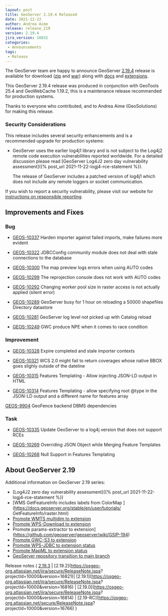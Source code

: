 ```yaml
---
layout: post
title: GeoServer 2.19.4 Released
date: 2021-12-22
author: Andrea Aime
release: release_219
version: 2.19.4
jira_version: 16832
categories: 
 - Announcements
tags:
 - Release
---
```


The GeoServer team are happy to announce GeoServer
[2.19.4](/release/2.19.4/) release is available for download
([zip](https://sourceforge.net/projects/geoserver/files/GeoServer/2.19.4/geoserver-2.19.4-bin.zip/download)
and
[war](https://sourceforge.net/projects/geoserver/files/GeoServer/2.19.4/geoserver-2.19.4-war.zip/download))
along with
[docs](https://sourceforge.net/projects/geoserver/files/GeoServer/2.19.4/geoserver-2.19.4-htmldoc.zip/download)
and
[extensions](https://sourceforge.net/projects/geoserver/files/GeoServer/2.19.4/extensions/).
 
 This GeoServer 2.19.4 release was produced in conjunction with GeoTools 25.4 and GeoWebCache 1.19.2, this is a maintenance release recommended for production systems.
 
 Thanks to everyone who contributed, and to Andrea Aime (GeoSolutions) for making this release.

### Security Considerations

This release includes several security enhancements and is a recommended upgrade for production systems:

* GeoServer uses the earlier log4j1 library and is not subject to the Log4j2 remote code execution vulnerabilities reported worldwide. For a detailed discussion please read [GeoServer Log4J2 zero day vulnerability assessment]({% post_url 2021-11-22-logj4-rce-statement %}).

  The release of GeoServer includes a patched version of log4j1 which does not include any remote loggers or socket communication.

If you wish to report a security vulnerability, please visit our website for [instructions on responsible reporting](http://geoserver.org/issues/).

## Improvements and Fixes

### Bug

* [GEOS-10337](https://osgeo-org.atlassian.net/browse/GEOS-10337) Harden importer against failed imports, make failures more evident

* [GEOS-10322](https://osgeo-org.atlassian.net/browse/GEOS-10322) JDBCConfig community module does not deal with stale connections to the database

* [GEOS-10300](https://osgeo-org.atlassian.net/browse/GEOS-10300) The map preview logs errors when using AUTO codes

* [GEOS-10299](https://osgeo-org.atlassian.net/browse/GEOS-10299) The reprojection console does not work with AUTO codes

* [GEOS-10292](https://osgeo-org.atlassian.net/browse/GEOS-10292) Changing worker pool size in raster access is not actually applied \(silent error\)

* [GEOS-10289](https://osgeo-org.atlassian.net/browse/GEOS-10289) GeoServer busy for 1 hour on reloading a 50000 shapefiles Directory datastore

* [GEOS-10281](https://osgeo-org.atlassian.net/browse/GEOS-10281) GeoServer log level not picked up with Catalog reload

* [GEOS-10249](https://osgeo-org.atlassian.net/browse/GEOS-10249) GWC produce NPE when it comes to race condition

### Improvement

* [GEOS-10328](https://osgeo-org.atlassian.net/browse/GEOS-10328) Expire completed and stale importer contexts

* [GEOS-10321](https://osgeo-org.atlassian.net/browse/GEOS-10321) WCS 2.0 might fail to return coverages whose native BBOX goes slighly outside of the dateline

* [GEOS-10315](https://osgeo-org.atlassian.net/browse/GEOS-10315) Features Templating - Allow injecting JSON-LD output in HTML

* [GEOS-10314](https://osgeo-org.atlassian.net/browse/GEOS-10314) Features Templating - allow specifying root @type in the JSON-LD output and a different  name for features array

[GEOS-9904](https://osgeo-org.atlassian.net/browse/GEOS-9904) GeoFence backend DBMS dependencies

### Task

* [GEOS-10335](https://osgeo-org.atlassian.net/browse/GEOS-10335) Update GeoServer to a log4j version that does not support RCEs

* [GEOS-10269](https://osgeo-org.atlassian.net/browse/GEOS-10269) Overriding JSON Object while Merging Feature Templates

* [GEOS-10268](https://osgeo-org.atlassian.net/browse/GEOS-10268) Null Support in Features Templating


## About GeoServer 2.19
 
 Additional information on GeoServer 2.19 series:
 
 * [Log4J2 zero day vulnerability assessment]({% post_url 2021-11-22-logj4-rce-statement %})
 * [WMS GetFeatureInfo includes labels from ColorMap ](https://docs.geoserver.org/stable/en/user/tutorials/ GetFeatureInfo/raster.html)
 * [Promote WMTS multidim to extension](https://github.com/geoserver/geoserver/wiki/GSIP-196)
 * [Promote WPS-Download to extension](https://github.com/geoserver/geoserver/wiki/GSIP-195)
 * Promote params-extractor to extension](https://github.com/geoserver/geoserver/wiki/GSIP-194)
 * [Promote GWC-S3 to extension](https://github.com/geoserver/geoserver/wiki/GSIP-193)
 * [Promote WPS-JDBC to extension status](https://github.com/geoserver/geoserver/wiki/GSIP-197)
 * [Promote MapML to extension status](https://github.com/geoserver/geoserver/wiki/GSIP-200)
 * [GeoServer repository transition to main branch](main-branch.html)

Release notes ( [2.19.3](https://osgeo-org.atlassian.net/secure/ReleaseNote.jspa?projectId=10000&version=16824) \| [2.19.2](https://osgeo-org.atlassian.net/jira/secure/ReleaseNote.jspa? projectId=10000&version=16821)\| [2.19.1](https://osgeo-org.atlassian.net/jira/secure/ReleaseNote.jspa? projectId=10000&version=16816) \| [2.19.0](https://osgeo-org.atlassian.net/jira/secure/ReleaseNote.jspa? projectId=10000&version=16814) \| [2.19-RC](https://osgeo-org.atlassian.net/secure/ReleaseNote.jspa? projectId=10000&version=16766) )
